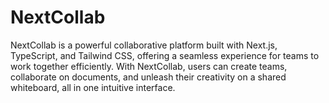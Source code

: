 # NextCollab
NextCollab is a powerful collaborative platform built with Next.js, TypeScript, and Tailwind CSS, offering a seamless experience for teams to work together efficiently. With NextCollab, users can create teams, collaborate on documents, and unleash their creativity on a shared whiteboard, all in one intuitive interface.
